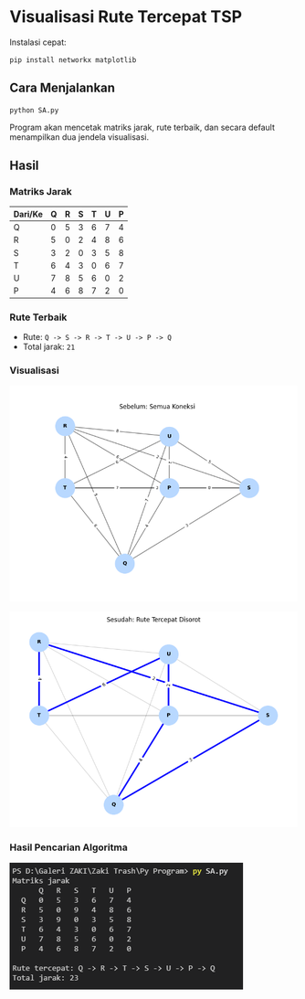 # Visualisasi Rute Tercepat TSP

Instalasi cepat:
```
pip install networkx matplotlib
```

## Cara Menjalankan
```
python SA.py
```
Program akan mencetak matriks jarak, rute terbaik, dan secara default menampilkan dua jendela visualisasi.

## Hasil

### Matriks Jarak
| Dari/Ke | Q | R | S | T | U | P |
| --- | --- | --- | --- | --- | --- | --- |
| Q | 0 | 5 | 3 | 6 | 7 | 4 |
| R | 5 | 0 | 2 | 4 | 8 | 6 |
| S | 3 | 2 | 0 | 3 | 5 | 8 |
| T | 6 | 4 | 3 | 0 | 6 | 7 |
| U | 7 | 8 | 5 | 6 | 0 | 2 |
| P | 4 | 6 | 8 | 7 | 2 | 0 |

### Rute Terbaik
- Rute: `Q -> S -> R -> T -> U -> P -> Q`
- Total jarak: `21`

### Visualisasi
![Figure 1 - Graf lengkap](Figure_1.png)

![Figure 2 - Rute terbaik disorot](Figure_2.png)

### Hasil Pencarian Algoritma
![Hasil pencarian algoritma TSP](Hasil-pencarian-Algoritma-TSP.png)
